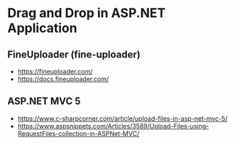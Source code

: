 # Drag and Drop in ASP.NET Application

## FineUploader (fine-uploader)
+ https://fineuploader.com/
+ https://docs.fineuploader.com/

## ASP.NET MVC 5
+ https://www.c-sharpcorner.com/article/upload-files-in-asp-net-mvc-5/
+ https://www.aspsnippets.com/Articles/3589/Upload-Files-using-RequestFiles-collection-in-ASPNet-MVC/